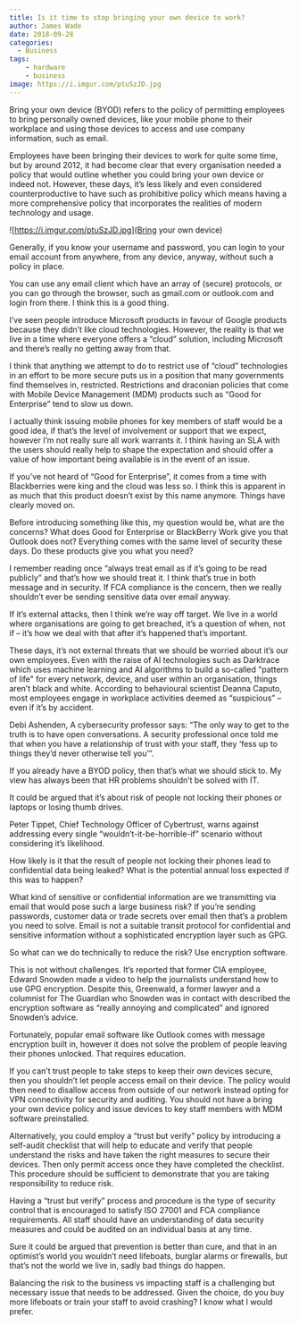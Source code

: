 ```yaml
---
title: Is it time to stop bringing your own device to work?
author: James Wade
date: 2018-09-28
categories:
  - Business
tags:
    - hardware
    - business
image: https://i.imgur.com/ptuSzJD.jpg
---
```


Bring your own device (BYOD) refers to the policy of permitting employees to bring personally owned devices, like your mobile phone to their workplace and using those devices to access and use company information, such as email.

Employees have been bringing their devices to work for quite some time, but by around 2012, it had become clear that every organisation needed a policy that would outline whether you could bring your own device or indeed not. However, these days, it’s less likely and even considered counterproductive to have such as prohibitive policy which means having a more comprehensive policy that incorporates the realities of modern technology and usage.

<!--more-->

![https://i.imgur.com/ptuSzJD.jpg](Bring your own device)

Generally, if you know your username and password, you can login to your email account from anywhere, from any device, anyway, without such a policy in place.

You can use any email client which have an array of (secure) protocols, or you can go through the browser, such as gmail.com or outlook.com and login from there. I think this is a good thing.

I’ve seen people introduce Microsoft products in favour of Google products because they didn’t like cloud technologies. However, the reality is that we live in a time where everyone offers a “cloud” solution, including Microsoft and there’s really no getting away from that.

I think that anything we attempt to do to restrict use of “cloud” technologies in an effort to be more secure puts us in a position that many governments find themselves in, restricted. Restrictions and draconian policies that come with Mobile Device Management (MDM) products such as “Good for Enterprise” tend to slow us down.

I actually think issuing mobile phones for key members of staff would be a good idea, if that’s the level of involvement or support that we expect, however I’m not really sure all work warrants it. I think having an SLA with the users should really help to shape the expectation and should offer a value of how important being available is in the event of an issue.

If you’ve not heard of “Good for Enterprise”, it comes from a time with Blackberries were king and the cloud was less so. I think this is apparent in as much that this product doesn’t exist by this name anymore. Things have clearly moved on.

Before introducing something like this, my question would be, what are the concerns? What does Good for Enterprise or BlackBerry Work give you that Outlook does not? Everything comes with the same level of security these days. Do these products give you what you need?

I remember reading once “always treat email as if it’s going to be read publicly” and that’s how we should treat it. I think that’s true in both message and in security. If FCA compliance is the concern, then we really shouldn’t ever be sending sensitive data over email anyway.

If it’s external attacks, then I think we’re way off target. We live in a world where organisations are going to get breached, it’s a question of when, not if – it’s how we deal with that after it’s happened that’s important. 

These days, it’s not external threats that we should be worried about it’s our own employees.  Even with the raise of AI technologies such as Darktrace which uses machine learning and AI algorithms to build a so-called "pattern of life" for every network, device, and user within an organisation, things aren’t black and white. According to behavioural scientist Deanna Caputo, most employees engage in workplace activities deemed as “suspicious” – even if it’s by accident.

Debi Ashenden, A cybersecurity professor says: “The only way to get to the truth is to have open conversations. A security professional once told me that when you have a relationship of trust with your staff, they ‘fess up to things they’d never otherwise tell you’”.

If you already have a BYOD policy, then that’s what we should stick to. My view has always been that HR problems shouldn’t be solved with IT.

It could be argued that it’s about risk of people not locking their phones or laptops or losing thumb drives.
 
Peter Tippet, Chief Technology Officer of Cybertrust, warns against addressing every single “wouldn’t-it-be-horrible-if” scenario without considering it’s likelihood.

How likely is it that the result of people not locking their phones lead to confidential data being leaked? What is the potential annual loss expected if this was to happen?

What kind of sensitive or confidential information are we transmitting via email that would pose such a large business risk? If you’re sending passwords, customer data or trade secrets over email then that’s a problem you need to solve. Email is not a suitable transit protocol for confidential and sensitive information without a sophisticated encryption layer such as GPG.

So what can we do technically to reduce the risk? Use encryption software.

This is not without challenges. It’s reported that former CIA employee, Edward Snowden made a video to help the journalists understand how to use GPG encryption. Despite this, Greenwald, a former lawyer and a columnist for The Guardian who Snowden was in contact with described the encryption software as “really annoying and complicated” and ignored Snowden’s advice.

Fortunately, popular email software like Outlook comes with message encryption built in, however it does not solve the problem of people leaving their phones unlocked. That requires education.

If you can’t trust people to take steps to keep their own devices secure, then you shouldn’t let people access email on their device. The policy would then need to disallow access from outside of our network instead opting for VPN connectivity for security and auditing. You should not have a bring your own device policy and issue devices to key staff members with MDM software preinstalled.

Alternatively, you could employ a “trust but verify” policy by introducing a self-audit checklist that will help to educate and verify that people understand the risks and have taken the right measures to secure their devices. Then only permit access once they have completed the checklist. This procedure should be sufficient to demonstrate that you are taking responsibility to reduce risk.

Having a “trust but verify” process and procedure is the type of security control that is encouraged to satisfy ISO 27001 and FCA compliance requirements. All staff should have an understanding of data security measures and could be audited on an individual basis at any time.

Sure it could be argued that prevention is better than cure, and that in an optimist’s world you wouldn’t need lifeboats, burglar alarms or firewalls, but that’s not the world we live in, sadly bad things do happen.

Balancing the risk to the business vs impacting staff is a challenging but necessary issue that needs to be addressed. Given the choice, do you buy more lifeboats or train your staff to avoid crashing? I know what I would prefer.
